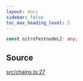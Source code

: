 ```yaml
---
layout: docs
sidebar: false
toc_max_heading_level: 5
---
```


```ts
const nitroTestnodeL2: any;
```

## Source

[src/chains.ts:27](https://github.com/OffchainLabs/arbitrum-orbit-sdk/blob/27c24d61cdc7e62a81af29bd04f39d5a3549ecb3/src/chains.ts#L27)
